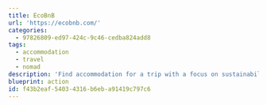 ```yaml
---
title: EcoBnB
url: 'https://ecobnb.com/'
categories:
  - 97826809-ed97-424c-9c46-cedba824add8
tags:
  - accommodation
  - travel
  - nomad
description: 'Find accommodation for a trip with a focus on sustainability. Most locations get their electricity from renewable sources, you wont find loads of single-use plastics, they recycle more than 80% of their waste, etc.'
blueprint: action
id: f43b2eaf-5403-4316-b6eb-a91419c797c6
---
```

